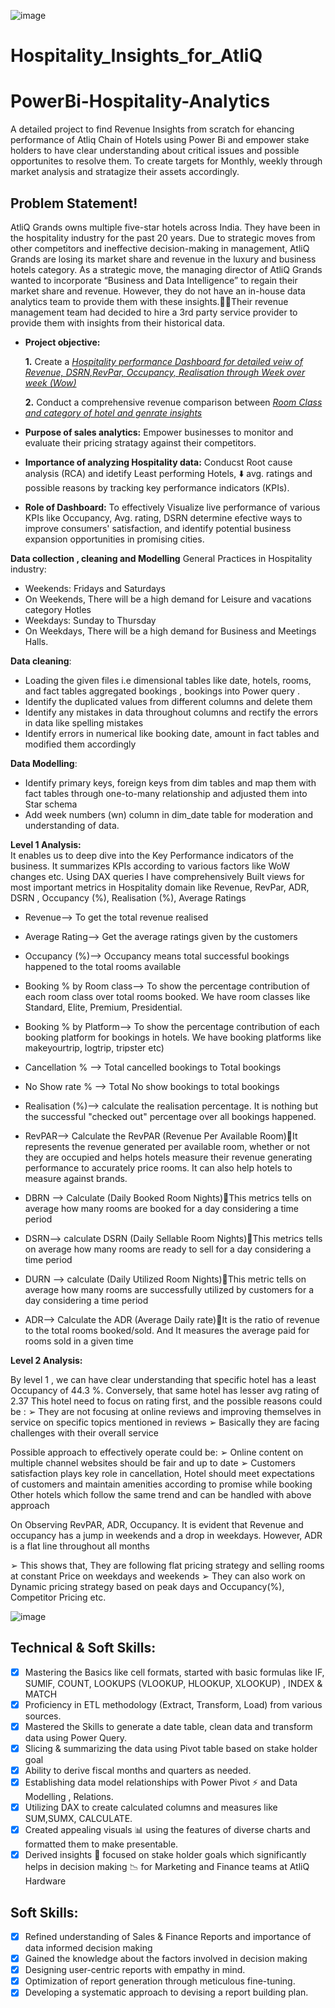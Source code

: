 ![image](https://github.com/AshwinPavanKadha/Hospitality_Insights_for_AtliQ/assets/131484545/4bd9943a-7ced-45c2-8d37-3c4321207acf)


# Hospitality_Insights_for_AtliQ
# PowerBi-Hospitality-Analytics
A detailed project to find Revenue Insights from scratch for ehancing performance of Atliq Chain of Hotels using Power Bi and empower stake holders to have clear understanding about critical issues and possible opportunites to resolve them. To create targets for Monthly, weekly through market analysis and stratagize their assets accordingly.

## Problem Statement!
AtliQ Grands owns multiple five-star hotels across India. They have been in the hospitality industry for the past 20 years. Due to strategic moves from other competitors and ineffective decision-making in management, AtliQ Grands are losing its market share and revenue in the luxury and business hotels category. As a strategic move, the managing director of AtliQ Grands wanted to incorporate “Business and Data Intelligence” to regain their market share and revenue. However, they do not have an in-house data analytics team to provide them with these insights.Their revenue management team had decided to hire a 3rd party service provider to provide them with insights from their historical data.


- **Project objective:** 

    **1.** Create a _[Hospitality performance Dashboard for detailed veiw of Revenue, DSRN,RevPar, Occupancy, Realisation through Week over week (Wow)]((https://app.powerbi.com/view?r=eyJrIjoiODkzZDFhZTEtZGQ0Ni00Mjg0LWFkOTItNDE2ODZiNThmYTYyIiwidCI6ImM2ZTU0OWIzLTVmNDUtNDAzMi1hYWU5LWQ0MjQ0ZGM1YjJjNCJ9))_ 

    **2.** Conduct a comprehensive revenue comparison between _[Room Class and category of hotel and genrate insights ]((https://app.powerbi.com/view?r=eyJrIjoiODkzZDFhZTEtZGQ0Ni00Mjg0LWFkOTItNDE2ODZiNThmYTYyIiwidCI6ImM2ZTU0OWIzLTVmNDUtNDAzMi1hYWU5LWQ0MjQ0ZGM1YjJjNCJ9))_

- **Purpose of sales analytics:** Empower businesses to monitor and evaluate their pricing stratagy against their competitors.

- **Importance of analyzing Hospitality data:** Conducst Root cause analysis (RCA) and idetify Least performing Hotels, ⬇️ avg. ratings and possible reasons by tracking key performance indicators (KPIs).

- **Role of Dashboard:** To effectively Visualize live performance of various KPIs like Occupancy, Avg. rating, DSRN determine efective ways to improve consumers' satisfaction, and identify potential business expansion opportunities in promising cities.

**Data collection , cleaning and Modelling**
General Practices in Hospitality industry:
- Weekends: Fridays and Saturdays
- On Weekends, There will be a high demand for Leisure and vacations category Hotles 
- Weekdays: Sunday to Thursday
- On Weekdays, There will be a high demand for Business and Meetings Halls.

**Data cleaning**:

- Loading the given files i.e dimensional tables like date, hotels, rooms,  and fact tables aggregated bookings , bookings into Power query . 
- Identify the duplicated values from different columns and delete them
- Identify any mistakes in data throughout columns and rectify the errors in data like spelling mistakes
- Identify errors in numerical like booking date, amount in fact tables and modified them accordingly


**Data Modelling**:
- Identify primary keys, foreign keys from dim tables and map them with fact tables through one-to-many relationship and adjusted them into Star schema
- Add week numbers (wn) column in dim_date table for moderation and understanding of data.

**Level 1 Analysis:**  
It enables us to deep dive into the Key Performance indicators of the business. It summarizes KPIs according to various factors like WoW changes etc.
Using DAX queries I have comprehensively Built views for most important metrics in Hospitality domain like Revenue, RevPar, ADR, DSRN , Occupancy (%), Realisation (%), Average Ratings

- Revenue--> To get the total revenue realised
- Average Rating--> Get the average ratings given by the customers
- Occupancy (%)--> Occupancy means total successful bookings happened to the total rooms available

- Booking % by Room class--> To show the percentage contribution of each room class over total rooms booked. We have room classes like Standard, Elite, Premium, Presidential.

- Booking % by Platform--> To show the percentage contribution of each booking platform for bookings in hotels. We have booking platforms like makeyourtrip, logtrip, tripster etc)

- Cancellation % --> Total cancelled bookings to Total bookings
- No Show rate % --> Total No show bookings to total bookings

- Realisation (%)--> calculate the realisation percentage. It is nothing but the successful "checked out" percentage over all bookings happened.

- RevPAR--> Calculate the RevPAR (Revenue Per Available Room)It represents the revenue generated per available room, whether or not they are occupied and helps hotels measure their revenue generating performance to accurately price rooms. It  can also help hotels to measure against brands.

- DBRN --> Calculate (Daily Booked Room Nights)This metrics tells on average how many rooms are booked for a day considering a time period

- DSRN--> calculate DSRN (Daily Sellable Room Nights)This metrics tells on average how many rooms are ready to sell for a day considering a time period

- DURN --> calculate (Daily Utilized Room Nights)This metric tells on average how many rooms are successfully utilized by customers for a day considering a time period

- ADR--> Calculate the ADR (Average Daily rate)It is the ratio of revenue to the total rooms booked/sold. And It measures the average paid for rooms sold in a given time


**Level  2 Analysis:**

By level 1 , we can have clear understanding that specific hotel has a least Occupancy of 44.3 %. Conversely, that same hotel has lesser avg rating of  2.37
This hotel need to focus on rating first, and the possible reasons could be : 
➢ They are not focusing at online reviews and improving themselves in service on specific topics mentioned in reviews
➢ Basically they are facing challenges with their overall service

Possible approach to effectively operate could be:
➢ Online content on multiple channel websites should be fair and up to date
➢ Customers satisfaction plays key role in cancellation, Hotel should meet expectations of customers and maintain amenities according to promise while booking
Other hotels which follow the same trend and can be handled with above approach

On Observing RevPAR, ADR, Occupancy. It is evident that Revenue and occupancy has a jump in weekends and a drop in weekdays. However, ADR is a flat line throughout all months

➢ This shows that, They are following flat pricing strategy and selling rooms at constant Price on weekdays and weekends
➢ They can also work on Dynamic pricing strategy based on peak days and Occupancy(%), Competitor Pricing etc.

![image](https://github.com/AshwinPavanKadha/Hospitality_Insights_for_AtliQ/assets/131484545/0dcab546-77e6-4049-b19a-d5d8cd8f06c8)










## Technical & Soft Skills:
- [x]	Mastering the Basics like cell formats, started with basic formulas like IF, SUMIF, COUNT, LOOKUPS (VLOOKUP, HLOOKUP, XLOOKUP) , INDEX & MATCH
- [x]	Proficiency in ETL methodology (Extract, Transform, Load) from various sources.
- [x]	Mastered the Skills to generate a date table, clean data and transform data using Power Query.
- [x]	Slicing & summarizing the data using Pivot table based on stake holder goal
- [x]	Ability to derive fiscal months and quarters as needed.
- [x]	Establishing data model relationships with Power Pivot ⚡ and Data Modelling , Relations.
- [x]	Utilizing DAX to create calculated columns and measures like SUM,SUMX, CALCULATE.
- [x]	Created appealing visuals 📊 using the features of diverse charts and formatted them to make presentable.
- [x]	Derived insights 🔎 focused on stake holder goals which significantly helps in decision making 📉 for Marketing and Finance teams at AtliQ Hardware 

## Soft Skills:
- [x]	Refined understanding of Sales & Finance Reports and importance of data informed decision making
- [x]	Gained the knowledge about the factors involved in decision making 
- [x]	Designing user-centric reports with empathy in mind.
- [x]	Optimization of report generation through meticulous fine-tuning.
- [x]	Developing a systematic approach to devising a report building plan.
